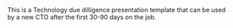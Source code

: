 This is a Technology due dilligence presentation template that can be used by a new CTO after the first 30-90 days on the job.